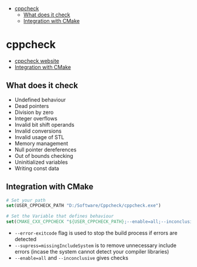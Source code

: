 - [cppcheck](#cppcheck)
  - [What does it check](#what-does-it-check)
  - [Integration with CMake](#integration-with-cmake)

# cppcheck

- [cppcheck website](http://cppcheck.sourceforge.net/)
- [Integration with CMake](https://gitlab.kitware.com/cmake/cmake/commit/3b80cd77fb3e1d0ee6a77a590830e7dc620df1a5)

## What does it check

- Undefined behaviour
- Dead pointers
- Division by zero
- Integer overflows
- Invalid bit shift operands
- Invalid conversions
- Invalid usage of STL
- Memory management
- Null pointer dereferences
- Out of bounds checking
- Uninitialized variables
- Writing const data

## Integration with CMake

```cmake
# Set your path
set(USER_CPPCHECK_PATH "D:/Software/Cppcheck/cppcheck.exe")

# Set the Variable that defines behaviour
set(CMAKE_CXX_CPPCHECK "${USER_CPPCHECK_PATH};--enable=all;--inconclusive;--suppress=missingIncludeSystem;--error-exitcode=1")
```

- `--error-exitcode` flag is used to stop the build process if errors are detected
- `--supress=missingIncludeSystem` is to remove unnecessary include errors (incase the system cannot detect your compiler libraries)
- `--enable=all` and `--inconclusive` gives checks
